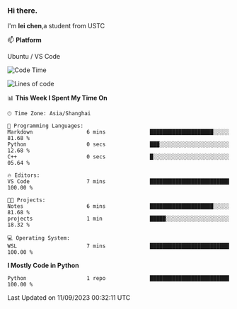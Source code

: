 ### Hi there.
I'm **lei chen**,a student from USTC

📫 **Platform**

Ubuntu / VS Code

<!--START_SECTION:waka-->
![Code Time](http://img.shields.io/badge/Code%20Time-101%20hrs%2033%20mins-blue)

![Lines of code](https://img.shields.io/badge/From%20Hello%20World%20I%27ve%20Written-0%20lines%20of%20code-blue)

📊 **This Week I Spent My Time On** 

```text
🕑︎ Time Zone: Asia/Shanghai

💬 Programming Languages: 
Markdown                 6 mins              ████████████████████░░░░░   81.68 % 
Python                   0 secs              ███░░░░░░░░░░░░░░░░░░░░░░   12.68 % 
C++                      0 secs              █░░░░░░░░░░░░░░░░░░░░░░░░   05.64 % 

🔥 Editors: 
VS Code                  7 mins              █████████████████████████   100.00 % 

🐱‍💻 Projects: 
Notes                    6 mins              ████████████████████░░░░░   81.68 % 
projects                 1 min               █████░░░░░░░░░░░░░░░░░░░░   18.32 % 

💻 Operating System: 
WSL                      7 mins              █████████████████████████   100.00 % 
```

**I Mostly Code in Python** 

```text
Python                   1 repo              █████████████████████████   100.00 % 
```




 Last Updated on 11/09/2023 00:32:11 UTC
<!--END_SECTION:waka-->
